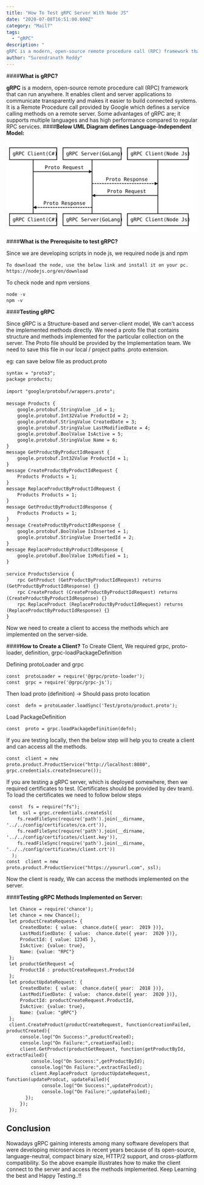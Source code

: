 ```yaml
---
title: "How To Test gRPC Server With Node JS"
date: "2020-07-08T16:51:00.000Z"
category: "Mail7"
tags:
  - "gRPC"
description: "
gRPC is a modern, open-source remote procedure call (RPC) framework that can run anywhere. It enables client and server applications to communicate transparently and makes it easier to build connected systems. It is a Remote Procedure call provided by Google which defines a service calling methods..."
author: "Surendranath Reddy"
---
```



####**What is gRPC?**

**gRPC** is a modern, open-source remote procedure call (RPC) framework that can run anywhere. It enables client and server applications to communicate transparently and makes it easier to build connected systems. It is a Remote Procedure call provided by Google which defines a service calling methods on a remote server. Some advantages of gRPC are; it supports multiple languages and has high performance compared to regular RPC services.
####**Below UML Diagram defines Language-Independent Model:**

![](gRPCDiagram.svg)

 
####**What is the Prerequisite to test gRPC?**

Since we are developing scripts in node js, we required node js and npm

    To download the node, use the below link and install it on your pc.
    https://nodejs.org/en/download

To check node and npm versions

    node -v
    npm -v
    
####**Testing gRPC**

Since gRPC is a Structure-based and server-client model, We can't access the implemented methods directly. We need a proto file that contains structure and methods implemented for the particular collection on the server. The Proto file should be provided by the Implementation team. We need to save this file in our local / project paths .proto extension.

eg: can save below file as product.proto

    syntax = "proto3";
    package products;
    
    import "google/protobuf/wrappers.proto";
    
    message Products {
        google.protobuf.StringValue _id = 1;
        google.protobuf.Int32Value ProductId = 2;
        google.protobuf.StringValue CreatedDate = 3;
        google.protobuf.StringValue LastModifiedDate = 4;  
        google.protobuf.BoolValue IsActive = 5;
        google.protobuf.StringValue Name = 6;
    }
    message GetProductByProductIdRequest {
        google.protobuf.Int32Value ProductId = 1;
    }
    message CreateProductByProductIdRequest {
        Products Products = 1;
    }
    message ReplaceProductByProductIdRequest {
        Products Products = 1;
    }
    message GetProductByProductIdResponse {
        Products Products = 1;
    }
    message CreateProductByProductIdResponse {
        google.protobuf.BoolValue IsInserted = 1;
        google.protobuf.StringValue InsertedId = 2;
    }
    message ReplaceProductByProductIdResponse {
        google.protobuf.BoolValue IsModified = 1;
    }
   
    service ProductsService {
        rpc GetProduct (GetProductByProductIdRequest) returns (GetProductByProductIdResponse) {}
        rpc CreateProduct (CreateProductByProductIdRequest) returns (CreateProductByProductIdResponse) {}
        rpc ReplaceProduct (ReplaceProductByProductIdRequest) returns (ReplaceProductByProductIdResponse) {}
    }

Now we need to create a client to access the methods which are implemented on the server-side.

####**How to Create a Client?** 
To Create Client, We required grpc, proto-loader, definition, grpc-loadPackageDefinition

Defining protoLoader and grpc

    const  protoLoader = require('@grpc/proto-loader');
    const  grpc = require('@grpc/grpc-js');

Then load proto (definition)  -> Should pass proto location

    const  defn = protoLoader.loadSync('Test/proto/product.proto');

Load PackageDefinition

    const  proto = grpc.loadPackageDefinition(defn);

If you are testing locally, then the below step will help you to create a client and can access all the methods.

    const  client = new  proto.product.ProductService("http://localhost:8080", grpc.credentials.createInsecure());

If you are testing a gRPC server, which is deployed somewhere, then we required certificates to test. (Certificates should be provided by dev team). To load the certificates we need to follow below steps

   

     const  fs = require("fs");
     let  ssl = grpc.credentials.createSsl(
        fs.readFileSync(require('path').join(__dirname, '../../config/certificates/ca.crt')),    
        fs.readFileSync(require('path').join(__dirname, '../../config/certificates/client.key')),
        fs.readFileSync(require('path').join(__dirname, '../../config/certificates/client.crt'))
      );
    const  client = new  proto.product.ProductService("https://yoururl.com", ssl);

Now the client is ready, We can access the methods implemented on the server.

####**Testing gRPC Methods Implemented on Server:** 

     let Chance = require('chance');
     let chance = new Chance();
     let productCreateRequest= {
         CreatedDate: { value:  chance.date({ year:  2019 })},
         LastModifiedDate: { value:  chance.date({ year:  2020 })},
         ProductId: { value: 12345 },  
         IsActive: {value: true},
         Name: {value: "RPC"}
     };
     let productGetRequest ={
         ProductId : productCreateRequest.ProductId
     };
     let productUpdateRequest: {
	     CreatedDate: { value:  chance.date({ year:  2018 })},
         LastModifiedDate: { value:  chance.date({ year:  2020 })},
         ProductId: productCreateRequest.ProductId,  
         IsActive: {value: true},
         Name: {value: "gRPC"}
     };
     client.CreateProduct(productCreateRequest, function(creationFailed, productCreated){
	     console.log("On Success:",productCreated);
         console.log("On Failure:",creationFailed);
         client.GetProduct(productGetRequest, function(getProductById, extractFailed){
	         console.log("On Success:",getProductById);
	     	 console.log("On Failure:",extractFailed);
	         client.ReplaceProduct (productUpdateRequest, function(updateProdcut, updateFailed){
		         console.log("On Success:",updateProdcut);
		     	 console.log("On Failure:",updateFailed);
           });
         });
     });

## Conclusion
Nowadays gRPC gaining interests among many software developers that were developing microservices in recent years because of its open-source, language-neutral, compact binary size, HTTP/2 support, and cross-platform compatibility. So the above example illustrates how to make the client connect to the server and access the methods implemented. Keep Learning the best and Happy Testing..!!

<!--stackedit_data:
eyJoaXN0b3J5IjpbLTEzMTYwODY1ODhdfQ==
-->
